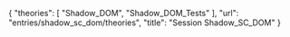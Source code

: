 {
    "theories": [
        "Shadow_DOM",
        "Shadow_DOM_Tests"
    ],
    "url": "entries/shadow_sc_dom/theories",
    "title": "Session Shadow_SC_DOM"
}